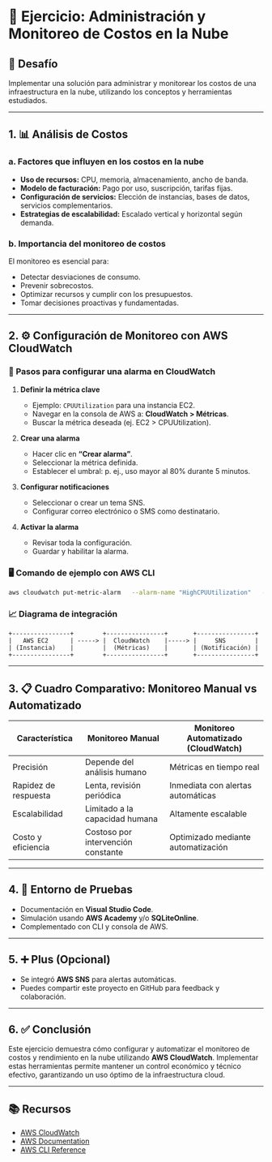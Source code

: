 # 🧠 Ejercicio: Administración y Monitoreo de Costos en la Nube

## 🎯 Desafío

Implementar una solución para administrar y monitorear los costos de una infraestructura en la nube, utilizando los conceptos y herramientas estudiados.

---

## 1. 📊 Análisis de Costos

### a. Factores que influyen en los costos en la nube

- **Uso de recursos:** CPU, memoria, almacenamiento, ancho de banda.
- **Modelo de facturación:** Pago por uso, suscripción, tarifas fijas.
- **Configuración de servicios:** Elección de instancias, bases de datos, servicios complementarios.
- **Estrategias de escalabilidad:** Escalado vertical y horizontal según demanda.

### b. Importancia del monitoreo de costos

El monitoreo es esencial para:
- Detectar desviaciones de consumo.
- Prevenir sobrecostos.
- Optimizar recursos y cumplir con los presupuestos.
- Tomar decisiones proactivas y fundamentadas.

---

## 2. ⚙️ Configuración de Monitoreo con AWS CloudWatch

### 🧭 Pasos para configurar una alarma en CloudWatch

1. **Definir la métrica clave**
   - Ejemplo: `CPUUtilization` para una instancia EC2.
   - Navegar en la consola de AWS a: **CloudWatch > Métricas**.
   - Buscar la métrica deseada (ej. EC2 > CPUUtilization).

2. **Crear una alarma**
   - Hacer clic en **“Crear alarma”**.
   - Seleccionar la métrica definida.
   - Establecer el umbral: p. ej., uso mayor al 80% durante 5 minutos.

3. **Configurar notificaciones**
   - Seleccionar o crear un tema SNS.
   - Configurar correo electrónico o SMS como destinatario.

4. **Activar la alarma**
   - Revisar toda la configuración.
   - Guardar y habilitar la alarma.

### 🖥️ Comando de ejemplo con AWS CLI

```bash
aws cloudwatch put-metric-alarm   --alarm-name "HighCPUUtilization"   --metric-name CPUUtilization   --namespace AWS/EC2   --statistic Average   --period 300   --threshold 80   --comparison-operator GreaterThanThreshold   --dimensions Name=InstanceId,Value=i-0123456789abcdef0   --evaluation-periods 1   --alarm-actions arn:aws:sns:us-east-1:123456789012:MySNSTopic   --unit Percent
```

### 📈 Diagrama de integración

```text
+----------------+        +----------------+       +----------------+
|   AWS EC2      | -----> |  CloudWatch    |-----> |     SNS        |
| (Instancia)    |        |  (Métricas)    |       | (Notificación) |
+----------------+        +----------------+       +----------------+
```

---

## 3. 📋 Cuadro Comparativo: Monitoreo Manual vs Automatizado

| Característica        | Monitoreo Manual                   | Monitoreo Automatizado (CloudWatch)         |
|------------------------|------------------------------------|---------------------------------------------|
| Precisión              | Depende del análisis humano        | Métricas en tiempo real                     |
| Rapidez de respuesta   | Lenta, revisión periódica          | Inmediata con alertas automáticas           |
| Escalabilidad          | Limitado a la capacidad humana     | Altamente escalable                         |
| Costo y eficiencia     | Costoso por intervención constante | Optimizado mediante automatización          |

---

## 4. 🧪 Entorno de Pruebas

- Documentación en **Visual Studio Code**.
- Simulación usando **AWS Academy** y/o **SQLiteOnline**.
- Complementado con CLI y consola de AWS.

---

## 5. ➕ Plus (Opcional)

- Se integró **AWS SNS** para alertas automáticas.
- Puedes compartir este proyecto en GitHub para feedback y colaboración.

---

## 6. ✅ Conclusión

Este ejercicio demuestra cómo configurar y automatizar el monitoreo de costos y rendimiento en la nube utilizando **AWS CloudWatch**. Implementar estas herramientas permite mantener un control económico y técnico efectivo, garantizando un uso óptimo de la infraestructura cloud.

---

## 📚 Recursos

- [AWS CloudWatch](https://aws.amazon.com/cloudwatch/)
- [AWS Documentation](https://aws.amazon.com/documentation/)
- [AWS CLI Reference](https://docs.aws.amazon.com/cli/latest/reference/)